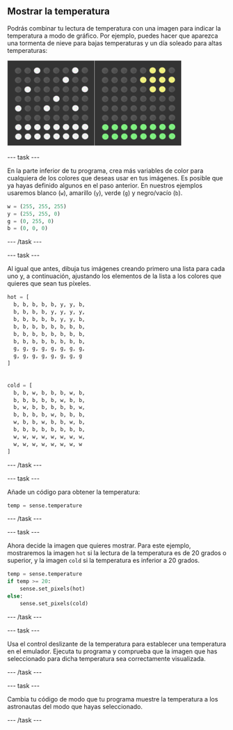 ## Mostrar la temperatura

Podrás combinar tu lectura de temperatura con una imagen para indicar la temperatura a modo de gráfico. Por ejemplo, puedes hacer que aparezca una tormenta de nieve para bajas temperaturas y un día soleado para altas temperaturas:

![Caliente y frío](images/hot-and-cold.png)

--- task ---

En la parte inferior de tu programa, crea más variables de color para cualquiera de los colores que deseas usar en tus imágenes. Es posible que ya hayas definido algunos en el paso anterior. En nuestros ejemplos usaremos blanco (`w`), amarillo (`y`), verde (`g`) y negro/vacío (`b`).

```python
w = (255, 255, 255)
y = (255, 255, 0)
g = (0, 255, 0)
b = (0, 0, 0)
```

--- /task ---

--- task ---

Al igual que antes, dibuja tus imágenes creando primero una lista para cada uno y, a continuación, ajustando los elementos de la lista a los colores que quieres que sean tus píxeles.

```python
hot = [
  b, b, b, b, b, y, y, b,
  b, b, b, b, y, y, y, y,
  b, b, b, b, b, y, y, b,
  b, b, b, b, b, b, b, b,
  b, b, b, b, b, b, b, b,
  b, b, b, b, b, b, b, b,
  g, g, g, g, g, g, g, g,
  g, g, g, g, g, g, g, g
]


cold = [
  b, b, w, b, b, b, w, b,
  b, b, b, b, b, w, b, b,
  b, w, b, b, b, b, b, w,
  b, b, b, b, w, b, b, b,
  w, b, b, w, b, b, w, b,
  b, b, b, b, b, b, b, b,
  w, w, w, w, w, w, w, w,
  w, w, w, w, w, w, w, w
]
```

--- /task ---

--- task ---

Añade un código para obtener la temperatura:

```python
temp = sense.temperature
```

--- /task ---

--- task ---

Ahora decide la imagen que quieres mostrar. Para este ejemplo, mostraremos la imagen `hot` si la lectura de la temperatura es de 20 grados o superior, y la imagen `cold` si la temperatura es inferior a 20 grados.

```python
temp = sense.temperature
if temp >= 20:
    sense.set_pixels(hot)
else:
    sense.set_pixels(cold)
```

--- /task ---

--- task ---

Usa el control deslizante de la temperatura para establecer una temperatura en el emulador. Ejecuta tu programa y comprueba que la imagen que has seleccionado para dicha temperatura sea correctamente visualizada.

--- /task ---

--- task ---

Cambia tu código de modo que tu programa muestre la temperatura a los astronautas del modo que hayas seleccionado.

--- /task ---